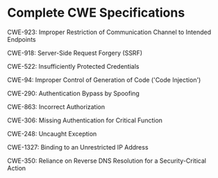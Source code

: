 

# Complete CWE Specifications

CWE-923: Improper Restriction of Communication Channel to Intended Endpoints

CWE-918: Server-Side Request Forgery (SSRF)

CWE-522: Insufficiently Protected Credentials

CWE-94: Improper Control of Generation of Code ('Code Injection')

CWE-290: Authentication Bypass by Spoofing

CWE-863: Incorrect Authorization

CWE-306: Missing Authentication for Critical Function

CWE-248: Uncaught Exception

CWE-1327: Binding to an Unrestricted IP Address

CWE-350: Reliance on Reverse DNS Resolution for a Security-Critical Action